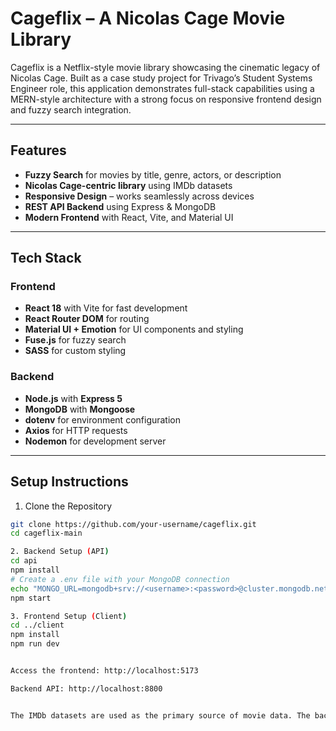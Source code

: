 #  Cageflix – A Nicolas Cage Movie Library

Cageflix is a Netflix-style movie library showcasing the cinematic legacy of Nicolas Cage. Built as a case study project for Trivago’s Student Systems Engineer role, this application demonstrates full-stack capabilities using a MERN-style architecture with a strong focus on responsive frontend design and fuzzy search integration.

---

##  Features

-  **Fuzzy Search** for movies by title, genre, actors, or description  
-  **Nicolas Cage-centric library** using IMDb datasets  
-  **Responsive Design** – works seamlessly across devices  
-  **REST API Backend** using Express & MongoDB  
-  **Modern Frontend** with React, Vite, and Material UI  

---

##  Tech Stack

### Frontend
- **React 18** with Vite for fast development  
- **React Router DOM** for routing  
- **Material UI + Emotion** for UI components and styling  
- **Fuse.js** for fuzzy search  
- **SASS** for custom styling  

### Backend
- **Node.js** with **Express 5**  
- **MongoDB** with **Mongoose**  
- **dotenv** for environment configuration  
- **Axios** for HTTP requests  
- **Nodemon** for development server  


---

##  Setup Instructions


1. Clone the Repository

```bash
git clone https://github.com/your-username/cageflix.git
cd cageflix-main

2. Backend Setup (API)
cd api
npm install
# Create a .env file with your MongoDB connection
echo "MONGO_URL=mongodb+srv://<username>:<password>@cluster.mongodb.net/cageflix" > .env
npm start

3. Frontend Setup (Client)
cd ../client
npm install
npm run dev


Access the frontend: http://localhost:5173

Backend API: http://localhost:8800


The IMDb datasets are used as the primary source of movie data. The backend parses and filters them to only include Nicolas Cage's works, which are then served via the /api/movies endpoint.
